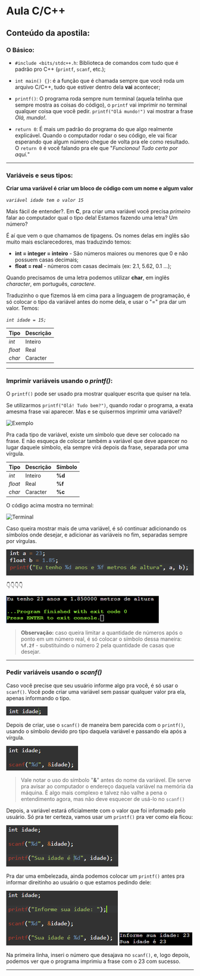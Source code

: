 # Aula C/C++

## Conteúdo da apostila:

### O Básico:

- `#include <bits/stdc++.h`: Biblioteca de comandos com tudo que é padrão pro C++ (`printf`, `scanf`, etc.);

-  `int main() {}`: é a função que é chamada sempre que você roda um arquivo C/C++, tudo que estiver dentro dela **vai** acontecer;

- `printf()`: O programa roda sempre num terminal (aquela telinha que sempre mostra as coisas do código), o `printf` vai imprimir no terminal qualquer coisa que você pedir.
 `printf("Olá mundo!")` vai mostrar a frase *Olá, mundo!*.

- `return 0`: É mais um padrão do programa do que algo realmente explicável. Quando o computador rodar o seu código, ele vai ficar esperando que algum número chegue de volta pra ele como resultado. O `return 0` é você falando pra ele que "*Funcionou! Tudo certo por aqui.*"

---

### Variáveis e seus tipos:

**Criar uma variável é criar um bloco de código com um nome e algum valor**

 *`variável idade tem o valor 15`*

 Mais fácil de entender?. Em **C**, pra criar uma variável você precisa *primeiro* falar ao computador qual o tipo dela! Estamos fazendo uma letra? Um número? 

 É aí que vem o que chamamos de tipagens. Os nomes delas em inglês são muito mais esclarecedores, mas traduzindo temos:
 - **int = integer = inteiro** - São números maiores ou menores que 0 e não possuem casas decimais;
 - **float = real** - números com casas decimais (ex: 2.1, 5.62, 0.1 ...);
 
 Quando precisamos de uma letra podemos utilizar **char**, em inglês *character*, em português, *caractere*. 

 Traduzinho o que fizemos lá em cima para a linguagem de programação, é só colocar o tipo da variável antes do nome dela, e usar o "=" pra dar um valor. Temos:

 *`int idade = 15;`*

 | Tipo | Descrição |
 | ----------- | ----------- |
 | *int* | Inteiro |
 | *float* | Real |
 | *char* | Caracter |

---

### Imprimir variáveis usando o *printf()*:

 O `printf()` pode ser usado pra mostrar qualquer escrita que quiser na tela.
 
 Se utilizarmos `printf("Olá! Tudo bem?")`, quando rodar o programa, a exata amesma frase vai aparecer. Mas e se quisermos imprimir uma variável?

 ![Exemplo](https://i.ibb.co/vxMw7yB/Screenshot-2024-05-15-185917.png)
 
 Pra cada tipo de variável, existe um símbolo que deve ser colocado na frase. E não esqueça de colocar também a variável que deve aparecer no lugar daquele símbolo, ela sempre virá depois da frase, separada por uma vírgula.

 | Tipo | Descrição | Símbolo
 | ----------- | ----------- | ----------- |
 | *int* | Inteiro | **%d** | 
 | *float* | Real | **%f**
 | *char* | Caracter | **%c**

 O código acima mostra no terminal:

![Terminal](https://i.ibb.co/5xnJbQP/Screenshot-2024-05-15-190243.png)

 Caso queira mostrar mais de uma variável, é só continuar adicionando os símbolos onde desejar, e adicionar as variáveis no fim, separadas sempre por vírgulas.

![](./image.png)

 👇👇👇👇

![](./image-1.png)

 > **Observação:** caso queira limitar a quantidade de números após o ponto em um número real, é só colocar o símbolo dessa maneira: **`%f.2f`** - substituindo o número 2 pela quantidade de casas que desejar.

---

### Pedir variáveis usando o *scanf()*

Caso você precise que seu usuário informe algo pra você, é só usar o `scanf()`. Você pode criar uma variável sem passar qualquer valor pra ela, apenas informando o tipo.

![](image-2.png)

Depois de criar, use o `scanf()` de maneira bem parecida com o `printf()`, usando o símbolo devido pro tipo daquela variável e passando ela após a vírgula.

![](image-3.png)

> Vale notar o uso do símbolo "**&**" antes do nome da variável. Ele serve pra avisar ao computador o endereço daquela variável na memória da máquina. É algo mais complexo e talvez não valhe a pena o entendimento agora, mas não deve esquecer de usá-lo no `scanf()`

Depois, a variável estará oficialmente com o valor que foi informado pelo usuário. Só pra ter certeza, vamos usar um `printf()` pra ver como ela ficou:

![](image-4.png)

Pra dar uma embelezada, ainda podemos colocar um `printf()` antes pra informar direitinho ao usuário o que estamos pedindo dele:

![](image-6.png) 
![](image-7.png)

Na primeira linha, inseri o número que desajava no `scanf()`, e, logo depois, podemos ver que o programa imprimiu a frase com o 23 com sucesso.

---